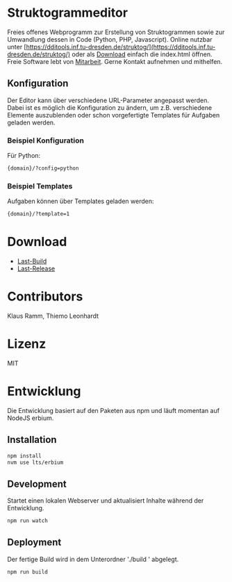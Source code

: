 # Struktogrammeditor

Freies offenes Webprogramm zur Erstellung von Struktogrammen sowie zur Umwandlung dessen in Code (Python, PHP, Javascript).
Online nutzbar unter [https://dditools.inf.tu-dresden.de/struktog/](https://dditools.inf.tu-dresden.de/struktog/) oder als [Download](#download) einfach die index.html öffnen.
Freie Software lebt von [Mitarbeit](#entwicklung). Gerne Kontakt aufnehmen und mithelfen.

## Konfiguration
Der Editor kann über verschiedene URL-Parameter angepasst werden. Dabei ist es möglich die Konfiguration zu ändern, um z.B. verschiedene Elemente auszublenden oder schon vorgefertigte Templates für Aufgaben geladen werden.

### Beispiel Konfiguration
Für Python:

```bash
{domain}/?config=python
```
### Beispiel Templates
Aufgaben können über Templates geladen werden:

```bash
{domain}/?template=1
```

# Download
- [Last-Build](https://dditools.inf.tu-dresden.de/releases/struktog/struktog-latest.tar.gz)
- [Last-Release](https://dditools.inf.tu-dresden.de/releases/struktog/struktog-v.1.1.2.tar.gz)

# Contributors
Klaus Ramm,
Thiemo Leonhardt

# Lizenz
MIT

# Entwicklung
Die Entwicklung basiert auf den Paketen aus npm und läuft momentan auf NodeJS erbium.

## Installation
```bash
npm install
nvm use lts/erbium
```
## Development
Startet einen lokalen Webserver und aktualisiert Inhalte während der Entwicklung.

```bash
npm run watch
```

## Deployment
Der fertige Build wird in dem Unterordner './build ' abgelegt.

```bash
npm run build
```
